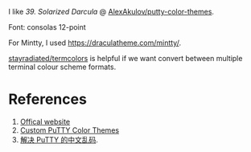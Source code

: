 


I like _39. Solarized Darcula_ @ [AlexAkulov/putty-color-themes](https://github.com/verigy/putty-color-themes).

Font: consolas 12-point

For Mintty, I used https://draculatheme.com/mintty/.

[stayradiated/termcolors](https://github.com/verigy/termcolors) is helpful if we want convert between multiple terminal colour scheme formats.


# References
1. [Offical website](https://www.chiark.greenend.org.uk/~sgtatham/putty/)
2. [Custom PuTTY Color Themes](https://www.igvita.com/2008/04/14/custom-putty-color-themes/)
3. [解决 PuTTY 的中文乱码](http://www.wilf.cn/post/putty-chinese-setup.html). 
